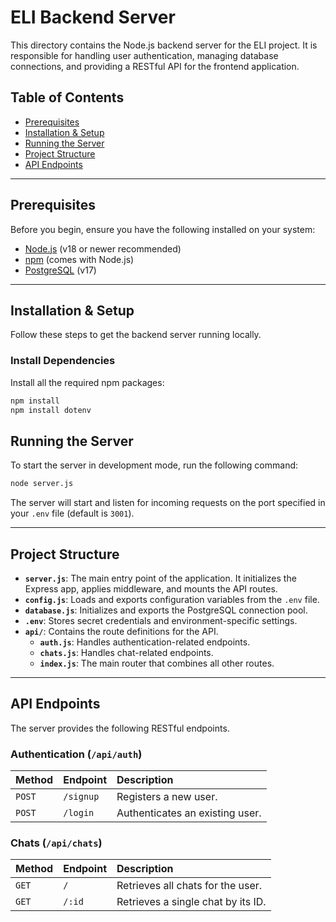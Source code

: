 

# ELI Backend Server

This directory contains the Node.js backend server for the ELI project. It is responsible for handling user authentication, managing database connections, and providing a RESTful API for the frontend application.

## Table of Contents

- [Prerequisites](#prerequisites)
- [Installation & Setup](#installation--setup)
- [Running the Server](#running-the-server)
- [Project Structure](#project-structure)
- [API Endpoints](#api-endpoints)

---

## Prerequisites

Before you begin, ensure you have the following installed on your system:

- [Node.js](https://nodejs.org/) (v18 or newer recommended)
- [npm](https://www.npmjs.com/) (comes with Node.js)
- [PostgreSQL](https://www.postgresql.org/) (v17)

---

## Installation & Setup

Follow these steps to get the backend server running locally.

### Install Dependencies
Install all the required npm packages:

```bash
npm install
npm install dotenv
````

## Running the Server

To start the server in development mode, run the following command:

```bash
node server.js
```

The server will start and listen for incoming requests on the port specified in your `.env` file (default is `3001`).

-----

## Project Structure

  - **`server.js`**: The main entry point of the application. It initializes the Express app, applies middleware, and mounts the API routes.
  - **`config.js`**: Loads and exports configuration variables from the `.env` file.
  - **`database.js`**: Initializes and exports the PostgreSQL connection pool.
  - **`.env`**: Stores secret credentials and environment-specific settings.
  - **`api/`**: Contains the route definitions for the API.
      - **`auth.js`**: Handles authentication-related endpoints.
      - **`chats.js`**: Handles chat-related endpoints.
      - **`index.js`**: The main router that combines all other routes.

-----

## API Endpoints

The server provides the following RESTful endpoints.

### Authentication (`/api/auth`)

| Method | Endpoint         | Description                   |
| :----- | :--------------- | :---------------------------- |
| `POST` | `/signup`        | Registers a new user.         |
| `POST` | `/login`         | Authenticates an existing user. |


### Chats (`/api/chats`)

| Method | Endpoint         | Description                         |
| :----- | :--------------- | :---------------------------------- |
| `GET`  | `/`              | Retrieves all chats for the user.   |
| `GET`  | `/:id`           | Retrieves a single chat by its ID.  |
